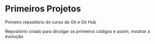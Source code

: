 # Primeiros Projetos
 Primeiro repositório do curso de Git e Git Hub

 Repositório criado para divulgar os primeiros códigos e assim, mostrar a evolução
